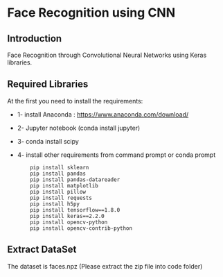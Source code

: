 # Face Recognition using CNN

## Introduction
Face Recognition through Convolutional Neural Networks using Keras libraries.

## Required Libraries
At the first you need to install the requirements:
 * 1- install Anaconda : https://www.anaconda.com/download/
 * 2- Jupyter notebook (conda install jupyter)
 * 3- conda install scipy
 * 4- install other requirements from command prompt or conda prompt
 
           pip install sklearn
           pip install pandas
           pip install pandas-datareader
           pip install matplotlib
           pip install pillow
           pip install requests
           pip install h5py
           pip install tensorflow==1.8.0
           pip install keras==2.2.0
           pip install opencv-python
           pip install opencv-contrib-python

## Extract DataSet
 The dataset is faces.npz (Please extract the zip file into code folder)
